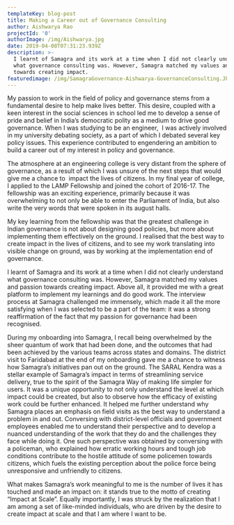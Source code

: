 ```yaml
---
templateKey: blog-post
title: Making a Career out of Governance Consulting
author: Aishwarya Rao
projectId: '0'
authorImage: /img/Aishwarya.jpg
date: 2019-04-08T07:31:23.939Z
description: >-
  I learnt of Samagra and its work at a time when I did not clearly understand
  what governance consulting was. However, Samagra matched my values and passion
  towards creating impact.
featuredimage: /img/SamagraGovernance-Aishwarya-GovernanceConsulting.JPG
---
```

<p>My passion to work in the field of policy and governance stems from a fundamental desire to help make lives better. This desire, coupled with a keen interest in the social sciences in school led me to develop a sense of pride and belief in India&rsquo;s democratic polity as a medium to drive good governance. When I was studying to be an engineer, &nbsp;I was actively involved in my university debating society, as a part of which I debated several key policy issues. This experience contributed to engendering an ambition to build a career out of my interest in policy and governance.</p><p>The atmosphere at an engineering college is very distant from the sphere of governance, as a result of which I was unsure of the next steps that would give me a chance to &nbsp;impact the lives of citizens. In my final year of college, I applied to the LAMP Fellowship and joined the cohort of 2016-17. The fellowship was an exciting experience, primarily because it was overwhelming to not only be able to enter the Parliament of India, but also write the very words that were spoken in its august halls.</p><p>My key learning from the fellowship was that the greatest challenge in Indian governance is not about designing good policies, but more about implementing them effectively on the ground. I realised that the best way to create impact in the lives of citizens, and to see my work translating into visible change on ground, was by working at the implementation end of governance.</p><p>I learnt of Samagra and its work at a time when I did not clearly understand what governance consulting was. However, Samagra matched my values and passion towards creating impact. Above all, it provided me with a great platform to implement my learnings and do good work. The interview process at Samagra challenged me immensely, which made it all the more satisfying when I was selected to be a part of the team: it was a strong reaffirmation of the fact that my passion for governance had been recognised.</p><p>During my onboarding into Samagra, I recall being overwhelmed by the sheer quantum of work that had been done, and the outcomes that had been achieved by the various teams across states and domains. The district visit to Faridabad at the end of my onboarding gave me a chance to witness how Samagra&rsquo;s initiatives pan out on the ground. The SARAL Kendra was a stellar example of Samagra&rsquo;s impact in terms of streamlining service delivery, true to the spirit of the Samagra Way of making life simpler for users. It was a unique opportunity to not only understand the level at which impact could be created, but also to observe how the efficacy of existing work could be further enhanced. It helped me further understand why Samagra places an emphasis on field visits as the best way to understand a problem in and out. Conversing with district-level officials and government employees enabled me to understand their perspective and to develop a nuanced understanding of the work that they do and the challenges they face while doing it. One such perspective was obtained by conversing with a policeman, who explained how erratic working hours and tough job conditions contribute to the hostile attitude of some policemen towards citizens, which fuels the existing perception about the police force being unresponsive and unfriendly to citizens.</p><p>What makes Samagra&rsquo;s work meaningful to me is the number of lives it has touched and made an impact on: it stands true to the motto of creating &ldquo;Impact at Scale&rdquo;. Equally importantly, I was struck by the realization that I am among a set of like-minded individuals, who are driven by the desire to create impact at scale and that I am where I want to be.</p>
